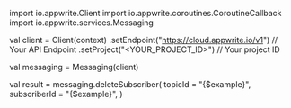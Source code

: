 import io.appwrite.Client
import io.appwrite.coroutines.CoroutineCallback
import io.appwrite.services.Messaging

val client = Client(context)
    .setEndpoint("https://cloud.appwrite.io/v1") // Your API Endpoint
    .setProject("<YOUR_PROJECT_ID>") // Your project ID

val messaging = Messaging(client)

val result = messaging.deleteSubscriber(
    topicId = "{$example}", 
    subscriberId = "{$example}", 
)
